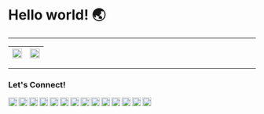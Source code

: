 

<div align="left">

# Hello world! 🌏

</div>


------

<div align="left">

| <img src="https://github-readme-stats.vercel.app/api?username=zelhajou&show_icons=true&count_private=true&hide_border=true&&theme=transparent" align="center" style="width: 100%" /> | <img src="https://github-readme-stats.vercel.app/api/top-langs/?username=zelhajou&layout=compact&hide_border=true&theme=transparent" align="center" style="width: 100%" /> |
|:-:|:-:|

</div>


------

### Let's Connect!

<div align="left">

<!--
<p>Feel free to reach out to me if you have any questions, suggestions, or just want to chat!</p>
-->
  <a href="https://read.cv/zelhajou">
    <img
      align="left"
      alt="Gmail"
      width="18px"
      src="https://cdn.simpleicons.org/read.cv/000/fff"
    />
  </a>
  <a href="mailto:zelhajou@gmail.com">
    <img
      align="left"
      alt="Gmail"
      width="18px"
      src="https://cdn.simpleicons.org/gmail/000/fff"
    />
  </a>
  <!-- <a href="https://www.github.com/zelhajou">
    <img align="left" alt="Github" width="18px" src="https://cdn.simpleicons.org/github/000/fff" />
</a> -->
  <a href="https://www.linkedin.com/in/zelhajou/">
    <img
      align="left"
      alt="Linkedin"
      width="18px"
      src="https://cdn.simpleicons.org/linkedin/000/fff"
    />
  </a>
  <a href="https://twitter.com/aaaikrz">
    <img
      align="left"
      alt="Twitter"
      width="18px"
      src="https://cdn.simpleicons.org/x/000/fff"
    />
  </a>
  <a href="https://discord.com/users/aaaikrz">
    <img
      align="left"
      alt="Discord"
      width="18px"
      src="https://cdn.simpleicons.org/discord/000/fff"
    />
  </a>
  <a href="https://t.me/aaaikrz">
    <img
      align="left"
      alt="Telegram"
      width="18px"
      src="https://cdn.simpleicons.org/telegram/000/fff"
    />
  </a>
  <a href="https://www.instagram.com/aaaikrz/">
    <img
      align="left"
      alt="Instagram"
      width="18px"
      src="https://cdn.simpleicons.org/instagram/000/fff"
    />
  </a>
 <a href="https://www.snapchat.com/add/aaaikrz">
    <img align="left" alt="Snapchat" width="18px" src="https://cdn.simpleicons.org/snapchat/000/fff" />
</a>	
 <a href="https://www.youtube.com/channel/UCWc0bGsAyEes36f7uggxmUQ">
    <img align="left" alt="Youtube" width="18px" src="https://cdn.simpleicons.org/youtube/000/fff" />
</a>
<a href="https://www.tiktok.com/@4441krz">
	<img align="left" alt="Tiktok" width="18px" src="https://cdn.simpleicons.org/tiktok/000/fff" />
</a>
<a href="https://www.twitch.tv/aaaikrz">
	<img align="left" alt="Twitch" width="18px" src="https://cdn.simpleicons.org/twitch/000/fff" /> 
</a>
  <a
    href="https://open.spotify.com/user/oiqrdfwv1zk5cq322d5r9ey7m?si=05c72a19cd994cd7"
  >
    <img
      align="left"
      alt="Spotify"
      width="18px"
      src="https://cdn.simpleicons.org/spotify/000/fff"
    />
  </a>
<a href="https://www.soundcloud.com/aaaikrz">
    <img align="left" alt="Soundcloud" width="18px" src="https://cdn.simpleicons.org/soundcloud/000/fff" />
</a>

  <a href="https://boxd.it/96s8V">
    <img
      align="left"
      alt="Spotify"
      width="18px"
      src="https://cdn.simpleicons.org/letterboxd/000/fff"
    />
  </a>

</div>


